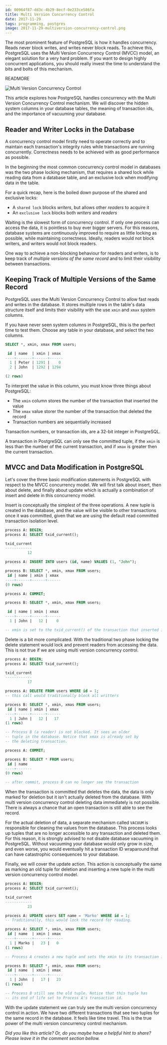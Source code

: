 ```yaml
---
id: 00964f87-dd3c-4b29-8ecf-0e233ce586fa
title: Multi Version Concurrency Control
date: 2017-11-29
tags: programming, postgres
image: 2017-11-29-multiversion-concurrency-control.png
---
```


The most prominent feature of PostgreSQL is how it handles concurrency. Reads
never block writes, and writes never block reads. To achieve this, PostgreSQL
uses the Multi Version Concurrency Control (MVCC) model, an elegant solution for
a very hard problem. If you want to design highly concurrent applications, you
should really invest the time to understand the bits and bolts of this
mechanism.

READMORE

![Multi Version Concurrency Control](images/2017-11-29-multiversion-concurrency-control.png)

This article explores how PostgreSQL handles concurrency with the Multi Version
Concurrency Control mechanism. We will discover the hidden system columns in
your database tables, the meaning of transaction ids, and the importance of
vacuuming your database.

## Reader and Writer Locks in the Database

A concurrency control model firstly need to operate correctly and to maintain
each transaction's integrity rules while transactions are running concurrently.
Correctness needs to be achieved with as good performance as possible.

In the beginning the most common concurrency control model in databases was
the two phase locking mechanism, that requires a shared lock while reading data
from a database table, and an exclusive lock when modifying data in the table.

For a quick recap, here is the boiled down purpose of the shared and exclusive
locks:

- A `shared lock` blocks _writers_, but allows other _readers_ to acquire it
- An `exclusive lock` blocks both _writers_ and _readers_

Waiting is the slowest form of concurrency control. If only one process can
access the data, it is pointless to buy ever bigger servers. For this reasons,
database systems are continuously improved to require as little locking as
possible, while maintaining correctness. Ideally, readers would not block
writers, and writers would not block readers.

One way to achieve a non-blocking behaviour for readers and writers, is to keep
track of _multiple versions of the same record_ and to limit their visibility
between transactions.

## Keeping Track of Multiple Versions of the Same Record

PostgreSQL uses the Multi Version Concurrency Control to allow fast reads and
writes in the database. It stores multiple rows in the table's data structure
itself and limits their visibility with the use `xmin` and `xmax` system
columns.

If you have never seen system columns in PostgreSQL, this is the perfect time to
test them. Choose any table in your database, and select the two columns.

``` sql
SELECT *, xmin, xmax FROM users;

 id | name  | xmin | xmax
----+-------+------+------
  1 | Peter | 1291 |    0
  2 | John  | 1292 | 1294

(2 rows)
```

To interpret the value in this column, you must know three things about
PostgreSQL:

- The `xmin` column stores the number of the transaction that inserted the value
- The `xmax` value storer the number of the transaction that deleted the record
- Transaction numbers are sequentially increased

Transaction numbers, or transaction ids, are a 32-bit integer in PostgreSQL.

A transaction in PostgreSQL can only see the committed tuple, if the `xmin` is
less than the number of the current transaction, and if `xmax` is greater then
the current transaction.

## MVCC and Data Modification in PostgreSQL

Let's cover the three basic modification statements in PostgreSQL with respect
to the MVCC concurrency model. We will first talk about insert, then about
delete, and finally about update which is actually a combination of insert and
delete in this concurrency model.

Insert is conceptually the simplest of the three operations. A new tuple is
created in the database, and the value will be visible to other transactions
once it was committed, given that we are using the default read committed
transaction isolation level.

``` sql
process A: BEGIN;
process A: SELECT txid_current();

txid_current
------------
          12

process A: INSERT INTO users (id, name) VALUES (1, "John");

process B: SELECT *, xmin, xmax FROM users;
 id | name | xmin | xmax
----+------+------+------
(0 rows)

process A: COMMIT;

process B: SELECT *, xmin, xmax FROM users;

 id | name | xmin | xmax
----+------+------+------
  1 | John |   12 |    0

-- xmin is set to the txid_current() of the transaction that inserted it
```

Delete is a bit more complicated. With the traditional two phase locking the
delete statement would lock and prevent readers from accessing the data. This is
not true if we are using multi version concurrency control.

``` sql
process A: BEGIN;
process A: SELECT txid_current();

txid_current
------------
          17

process A: DELETE FROM users WHERE id = 1;
-- this call would traditionally block all writters

process B: SELECT *, xmin, xmas FROM users;
 id | name | xmin | xmax
----+------+------+------
  1 | John |   12 |   17
(1 rows)

-- Process B (a reader) is not blocked. It sees an older
-- tuple in the database. Notice that xmax is already set by
-- the deleting transaction.

process A: COMMIT;

process B: SELECT * FROM users;
 id | name
----+-------
(0 rows)

-- after commit, process B can no longer see the transaction
```

When the transaction is committed that deletes the data, the data is only marked
for deletion but it isn't actually deleted from the database. With multi version
concurrency control deleting data immediately is not possible. There is always a
chance that an open transaction is still able to see the record.

For the actual deletion of data, a separate mechanism called `VACUUM` is
responsible for cleaning the values from the database. This process looks up
tuples that are no longer accessible to any transaction and deleted them. For
this reason, it is strongly advised to not disable database vacuuming in
PostgreSQL. Without vacuuming your database would only grow in size, and even
worse, you would eventually hit a transaction ID wraparound that can have
catastrophic consequences to your database.

Finally, we will cover the update action. This action is conceptually the same
as marking an old tuple for deletion and inserting a new tuple in the multi
version concurrency control model.

``` sql
process A: BEGIN;
process A: SELECT txid_current();

txid_current
------------
          23

process A: UPDATE users SET name = 'Marko' WHERE id = 1;
-- Traditionally, this would lock the record for reading.

process A: SELECT *, xmin, xmax FROM users;
 id | name  | xmin | xmax
----+-------+------+------
  1 | Marko |   23 |   0
(1 rows)

-- Process A creates a new tuple and sets the xmin to its transaction id

process B: SELECT *, xmin, xmax FROM users;
 id | name  | xmin | xmax
----+-------+------+------
  1 | John  |   17 |   23
(1 rows)

-- Process B still see the old tuple. Notice that this tuple has
-- its end of life set to Process A's transaction id.
```

With the update statement we can truly see the multi version concurrency control
in action. We have two different transactions that see two tuples for the same
record in the database. It feels like time travel. This is the true power of the
multi version concurrency control mechanism.

_Did you like this article? Or, do you maybe have a helpful hint to share? Please
leave it in the comment section bellow._
